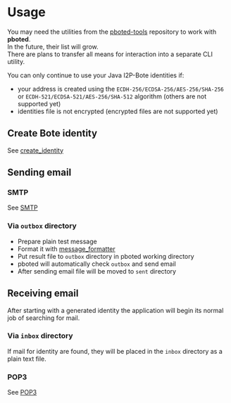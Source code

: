 # Usage

You may need the utilities from the [pboted-tools](https://github.com/polistern/pboted-tools/) repository to work with **pboted**.   
In the future, their list will grow.   
There are plans to transfer all means for interaction into a separate CLI utility.

You can only continue to use your Java I2P-Bote identities if:

- your address is created using the `ECDH-256/ECDSA-256/AES-256/SHA-256` or `ECDH-521/ECDSA-521/AES-256/SHA-512` algorithm (others are not supported yet)
- identities file is not encrypted (encrypted files are not supported yet)

## Create Bote identity

See [create_identity](https://github.com/polistern/pboted-tools/tree/main/create_identity)

## Sending email

### SMTP

See [SMTP](../tutorials/SMTP.md)

### Via `outbox` directory 

- Prepare plain test message
- Format it with [message_formatter](https://github.com/polistern/pboted-tools/tree/main/message_formatter)
- Put result file to `outbox` directory in pboted working directory
- pboted will automatically check `outbox` and send email
- After sending email file will be moved to `sent` directory

## Receiving email

After starting with a generated identity the application will begin its normal job of searching for mail.  

### Via `inbox` directory 

If mail for identity are found, they will be placed in the `inbox` directory as a plain text file.

### POP3

See [POP3](../tutorials/POP3.md)
